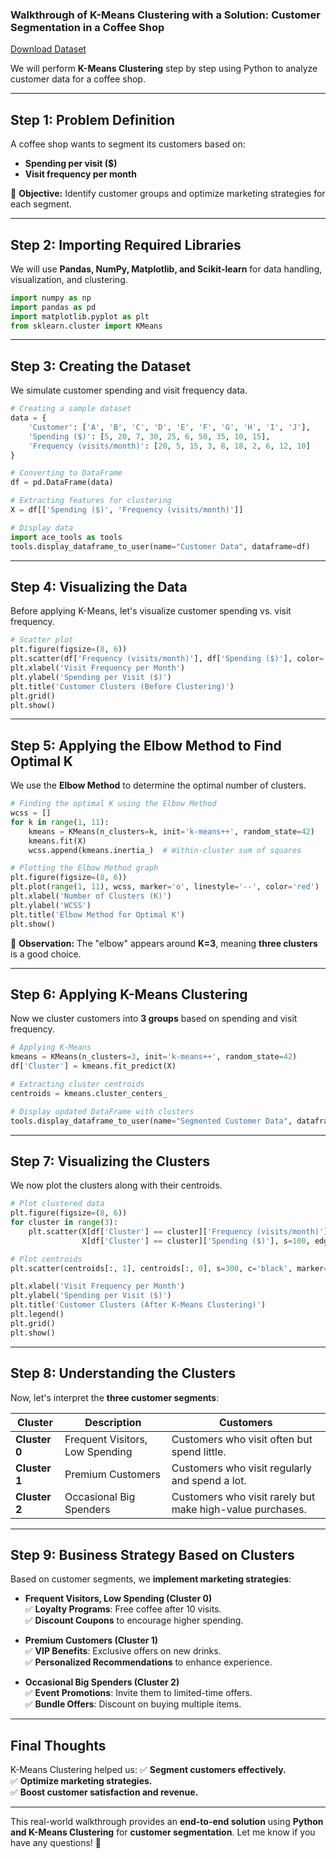 ### **Walkthrough of K-Means Clustering with a Solution: Customer Segmentation in a Coffee Shop**

[Download Dataset](KMeans_Realistic_CustomerData_20K.csv)

We will perform **K-Means Clustering** step by step using Python to analyze customer data for a coffee shop.

---

## **Step 1: Problem Definition**
A coffee shop wants to segment its customers based on:
- **Spending per visit ($)**
- **Visit frequency per month**

📌 **Objective:** Identify customer groups and optimize marketing strategies for each segment.

---

## **Step 2: Importing Required Libraries**
We will use **Pandas, NumPy, Matplotlib, and Scikit-learn** for data handling, visualization, and clustering.

```python
import numpy as np
import pandas as pd
import matplotlib.pyplot as plt
from sklearn.cluster import KMeans
```

---

## **Step 3: Creating the Dataset**
We simulate customer spending and visit frequency data.

```python
# Creating a sample dataset
data = {
    'Customer': ['A', 'B', 'C', 'D', 'E', 'F', 'G', 'H', 'I', 'J'],
    'Spending ($)': [5, 20, 7, 30, 25, 6, 50, 35, 10, 15],
    'Frequency (visits/month)': [20, 5, 15, 3, 8, 18, 2, 6, 12, 10]
}

# Converting to DataFrame
df = pd.DataFrame(data)

# Extracting features for clustering
X = df[['Spending ($)', 'Frequency (visits/month)']]

# Display data
import ace_tools as tools
tools.display_dataframe_to_user(name="Customer Data", dataframe=df)
```

---

## **Step 4: Visualizing the Data**
Before applying K-Means, let's visualize customer spending vs. visit frequency.

```python
# Scatter plot
plt.figure(figsize=(8, 6))
plt.scatter(df['Frequency (visits/month)'], df['Spending ($)'], color='blue', s=100, edgecolors='black')
plt.xlabel('Visit Frequency per Month')
plt.ylabel('Spending per Visit ($)')
plt.title('Customer Clusters (Before Clustering)')
plt.grid()
plt.show()
```

---

## **Step 5: Applying the Elbow Method to Find Optimal K**
We use the **Elbow Method** to determine the optimal number of clusters.

```python
# Finding the optimal K using the Elbow Method
wcss = []
for k in range(1, 11):
    kmeans = KMeans(n_clusters=k, init='k-means++', random_state=42)
    kmeans.fit(X)
    wcss.append(kmeans.inertia_)  # Within-cluster sum of squares

# Plotting the Elbow Method graph
plt.figure(figsize=(8, 6))
plt.plot(range(1, 11), wcss, marker='o', linestyle='--', color='red')
plt.xlabel('Number of Clusters (K)')
plt.ylabel('WCSS')
plt.title('Elbow Method for Optimal K')
plt.show()
```

🔎 **Observation:** The "elbow" appears around **K=3**, meaning **three clusters** is a good choice.

---

## **Step 6: Applying K-Means Clustering**
Now we cluster customers into **3 groups** based on spending and visit frequency.

```python
# Applying K-Means
kmeans = KMeans(n_clusters=3, init='k-means++', random_state=42)
df['Cluster'] = kmeans.fit_predict(X)

# Extracting cluster centroids
centroids = kmeans.cluster_centers_

# Display updated DataFrame with clusters
tools.display_dataframe_to_user(name="Segmented Customer Data", dataframe=df)
```

---

## **Step 7: Visualizing the Clusters**
We now plot the clusters along with their centroids.

```python
# Plot clustered data
plt.figure(figsize=(8, 6))
for cluster in range(3):
    plt.scatter(X[df['Cluster'] == cluster]['Frequency (visits/month)'], 
                X[df['Cluster'] == cluster]['Spending ($)'], s=100, edgecolors='black', label=f'Cluster {cluster}')

# Plot centroids
plt.scatter(centroids[:, 1], centroids[:, 0], s=300, c='black', marker='X', label='Centroids')

plt.xlabel('Visit Frequency per Month')
plt.ylabel('Spending per Visit ($)')
plt.title('Customer Clusters (After K-Means Clustering)')
plt.legend()
plt.grid()
plt.show()
```

---

## **Step 8: Understanding the Clusters**
Now, let's interpret the **three customer segments**:

| Cluster | Description | Customers |
|---------|------------|-----------|
| **Cluster 0** | Frequent Visitors, Low Spending | Customers who visit often but spend little. |
| **Cluster 1** | Premium Customers | Customers who visit regularly and spend a lot. |
| **Cluster 2** | Occasional Big Spenders | Customers who visit rarely but make high-value purchases. |

---

## **Step 9: Business Strategy Based on Clusters**
Based on customer segments, we **implement marketing strategies**:

- **Frequent Visitors, Low Spending (Cluster 0)**  
  ✅ **Loyalty Programs**: Free coffee after 10 visits.  
  ✅ **Discount Coupons** to encourage higher spending.

- **Premium Customers (Cluster 1)**  
  ✅ **VIP Benefits**: Exclusive offers on new drinks.  
  ✅ **Personalized Recommendations** to enhance experience.

- **Occasional Big Spenders (Cluster 2)**  
  ✅ **Event Promotions**: Invite them to limited-time offers.  
  ✅ **Bundle Offers**: Discount on buying multiple items.

---

## **Final Thoughts**
K-Means Clustering helped us:
✅ **Segment customers effectively.**  
✅ **Optimize marketing strategies.**  
✅ **Boost customer satisfaction and revenue.**

---

This real-world walkthrough provides an **end-to-end solution** using **Python and K-Means Clustering** for **customer segmentation**. Let me know if you have any questions! 🚀